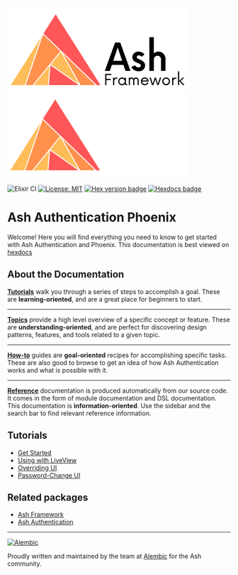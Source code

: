 ![Logo](https://github.com/ash-project/ash/blob/main/logos/cropped-for-header-black-text.png?raw=true#gh-light-mode-only)
![Logo](https://github.com/ash-project/ash/blob/main/logos/cropped-for-header-white-text.png?raw=true#gh-dark-mode-only)

![Elixir CI](https://github.com/team-alembic/ash_authentication_phoenix/workflows/Elixir%20Library/badge.svg)
[![License: MIT](https://img.shields.io/badge/License-MIT-yellow.svg)](https://opensource.org/licenses/MIT)
[![Hex version badge](https://img.shields.io/hexpm/v/ash_authentication_phoenix.svg)](https://hex.pm/packages/ash_authentication_phoenix)
[![Hexdocs badge](https://img.shields.io/badge/docs-hexdocs-purple)](https://hexdocs.pm/ash_authentication_phoenix)

# Ash Authentication Phoenix

Welcome! Here you will find everything you need to know to get started with Ash Authentication and Phoenix. This documentation is best viewed on [hexdocs](https://hexdocs.pm/ash_authentication_phoenix)

## About the Documentation

[**Tutorials**](#tutorials) walk you through a series of steps to accomplish a goal. These are **learning-oriented**, and are a great place for beginners to start.

---

[**Topics**](#topics) provide a high level overview of a specific concept or feature. These are **understanding-oriented**, and are perfect for discovering design patterns, features, and tools related to a given topic.

---

[**How-to**](#how-to) guides are **goal-oriented** recipes for accomplishing specific tasks. These are also good to browse to get an idea of how Ash Authentication works and what is possible with it.

---

[**Reference**](#reference) documentation is produced automatically from our source code. It comes in the form of module documentation and DSL documentation. This documentation is **information-oriented**. Use the sidebar and the search bar to find relevant reference information.

## Tutorials

- [Get Started](documentation/tutorials/get-started.md)
- [Using with LiveView](documentation/tutorials/liveview.md)
- [Overriding UI](documentation/tutorials/ui-overrides.md)
- [Password-Change UI](documentation/tutorials/password-change.md)

## Related packages

- [Ash Framework](https://hexdocs.pm/ash)
- [Ash Authentication](https://hexdocs.pm/ash_authentication)

---

[![Alembic](logos/alembic.png)](https://alembic.com.au)

Proudly written and maintained by the team at [Alembic](https://alembic.com.au) for the Ash community.
